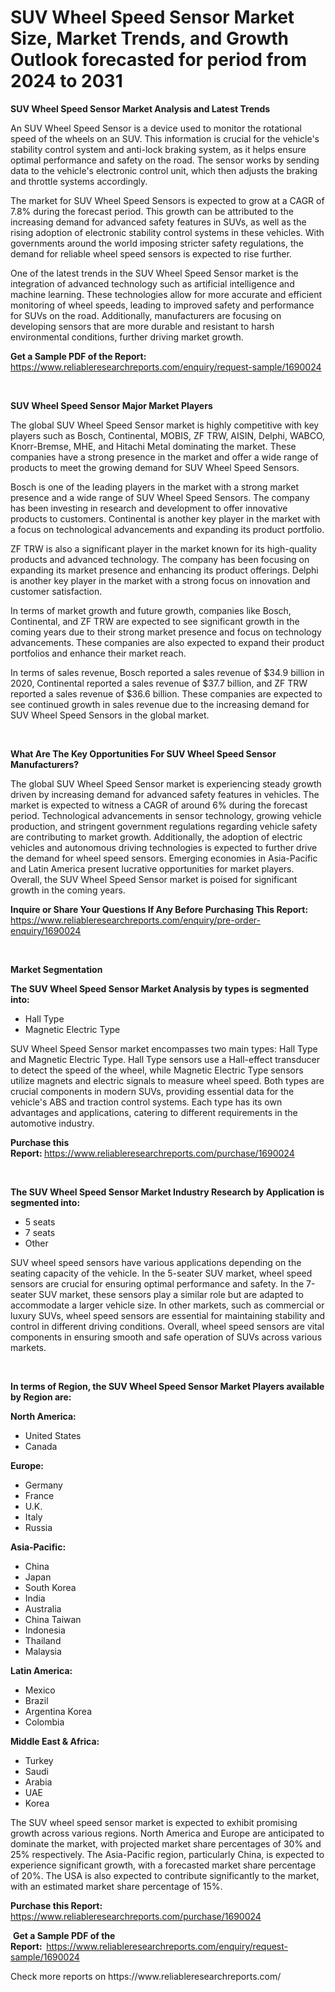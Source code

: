 <p><h1>SUV Wheel Speed Sensor Market Size, Market Trends, and Growth Outlook forecasted for period from 2024 to 2031</h1></p><p><strong>SUV Wheel Speed Sensor Market Analysis and Latest Trends</strong></p>
<p><p>An SUV Wheel Speed Sensor is a device used to monitor the rotational speed of the wheels on an SUV. This information is crucial for the vehicle's stability control system and anti-lock braking system, as it helps ensure optimal performance and safety on the road. The sensor works by sending data to the vehicle's electronic control unit, which then adjusts the braking and throttle systems accordingly.</p><p>The market for SUV Wheel Speed Sensors is expected to grow at a CAGR of 7.8% during the forecast period. This growth can be attributed to the increasing demand for advanced safety features in SUVs, as well as the rising adoption of electronic stability control systems in these vehicles. With governments around the world imposing stricter safety regulations, the demand for reliable wheel speed sensors is expected to rise further.</p><p>One of the latest trends in the SUV Wheel Speed Sensor market is the integration of advanced technology such as artificial intelligence and machine learning. These technologies allow for more accurate and efficient monitoring of wheel speeds, leading to improved safety and performance for SUVs on the road. Additionally, manufacturers are focusing on developing sensors that are more durable and resistant to harsh environmental conditions, further driving market growth.</p></p>
<p><strong>Get a Sample PDF of the Report:&nbsp;</strong> <a href="https://www.reliableresearchreports.com/enquiry/request-sample/1690024">https://www.reliableresearchreports.com/enquiry/request-sample/1690024</a></p>
<p>&nbsp;</p>
<p><strong>SUV Wheel Speed Sensor Major Market Players</strong></p>
<p><p>The global SUV Wheel Speed Sensor market is highly competitive with key players such as Bosch, Continental, MOBIS, ZF TRW, AISIN, Delphi, WABCO, Knorr-Bremse, MHE, and Hitachi Metal dominating the market. These companies have a strong presence in the market and offer a wide range of products to meet the growing demand for SUV Wheel Speed Sensors.</p><p>Bosch is one of the leading players in the market with a strong market presence and a wide range of SUV Wheel Speed Sensors. The company has been investing in research and development to offer innovative products to customers. Continental is another key player in the market with a focus on technological advancements and expanding its product portfolio.</p><p>ZF TRW is also a significant player in the market known for its high-quality products and advanced technology. The company has been focusing on expanding its market presence and enhancing its product offerings. Delphi is another key player in the market with a strong focus on innovation and customer satisfaction.</p><p>In terms of market growth and future growth, companies like Bosch, Continental, and ZF TRW are expected to see significant growth in the coming years due to their strong market presence and focus on technology advancements. These companies are also expected to expand their product portfolios and enhance their market reach.</p><p>In terms of sales revenue, Bosch reported a sales revenue of $34.9 billion in 2020, Continental reported a sales revenue of $37.7 billion, and ZF TRW reported a sales revenue of $36.6 billion. These companies are expected to see continued growth in sales revenue due to the increasing demand for SUV Wheel Speed Sensors in the global market.</p></p>
<p>&nbsp;</p>
<p><strong>What Are The Key Opportunities For SUV Wheel Speed Sensor Manufacturers?</strong></p>
<p><p>The global SUV Wheel Speed Sensor market is experiencing steady growth driven by increasing demand for advanced safety features in vehicles. The market is expected to witness a CAGR of around 6% during the forecast period. Technological advancements in sensor technology, growing vehicle production, and stringent government regulations regarding vehicle safety are contributing to market growth. Additionally, the adoption of electric vehicles and autonomous driving technologies is expected to further drive the demand for wheel speed sensors. Emerging economies in Asia-Pacific and Latin America present lucrative opportunities for market players. Overall, the SUV Wheel Speed Sensor market is poised for significant growth in the coming years.</p></p>
<p><strong>Inquire or Share Your Questions If Any Before Purchasing This Report:</strong> <a href="https://www.reliableresearchreports.com/enquiry/pre-order-enquiry/1690024">https://www.reliableresearchreports.com/enquiry/pre-order-enquiry/1690024</a></p>
<p>&nbsp;</p>
<p><strong>Market Segmentation</strong></p>
<p><strong>The SUV Wheel Speed Sensor Market Analysis by types is segmented into:</strong></p>
<p><ul><li>Hall Type</li><li>Magnetic Electric Type</li></ul></p>
<p><p>SUV Wheel Speed Sensor market encompasses two main types: Hall Type and Magnetic Electric Type. Hall Type sensors use a Hall-effect transducer to detect the speed of the wheel, while Magnetic Electric Type sensors utilize magnets and electric signals to measure wheel speed. Both types are crucial components in modern SUVs, providing essential data for the vehicle's ABS and traction control systems. Each type has its own advantages and applications, catering to different requirements in the automotive industry.</p></p>
<p><strong>Purchase this Report:&nbsp;</strong><a href="https://www.reliableresearchreports.com/purchase/1690024">https://www.reliableresearchreports.com/purchase/1690024</a></p>
<p>&nbsp;</p>
<p><strong>The SUV Wheel Speed Sensor Market Industry Research by Application is segmented into:</strong></p>
<p><ul><li>5 seats</li><li>7 seats</li><li>Other</li></ul></p>
<p><p>SUV wheel speed sensors have various applications depending on the seating capacity of the vehicle. In the 5-seater SUV market, wheel speed sensors are crucial for ensuring optimal performance and safety. In the 7-seater SUV market, these sensors play a similar role but are adapted to accommodate a larger vehicle size. In other markets, such as commercial or luxury SUVs, wheel speed sensors are essential for maintaining stability and control in different driving conditions. Overall, wheel speed sensors are vital components in ensuring smooth and safe operation of SUVs across various markets.</p></p>
<p>&nbsp;</p>
<p><strong>In terms of Region, the SUV Wheel Speed Sensor Market Players available by Region are:</strong></p>
<p>
    <p> <strong> North America: </strong>
        <ul>
            <li>United States</li>
            <li>Canada</li>
        </ul>
        </p> 
    <p> <strong> Europe: </strong>
        <ul>
            <li>Germany</li>
            <li>France</li>
            <li>U.K.</li>
            <li>Italy</li>
            <li>Russia</li>
        </ul>
        </p> 
    <p> <strong> Asia-Pacific: </strong>
        <ul>
            <li>China</li>
            <li>Japan</li>
            <li>South Korea</li>
            <li>India</li>
            <li>Australia</li>
            <li>China Taiwan</li>
            <li>Indonesia</li>
            <li>Thailand</li>
            <li>Malaysia</li>
        </ul>
        </p> 
    <p> <strong> Latin America: </strong>
        <ul>
            <li>Mexico</li>
            <li>Brazil</li>
            <li>Argentina Korea</li>
            <li>Colombia</li>
        </ul>
        </p> 
    <p> <strong> Middle East & Africa: </strong>
        <ul>
            <li>Turkey</li>
            <li>Saudi</li>
            <li>Arabia</li>
            <li>UAE</li>
            <li>Korea</li>
        </ul>
    </p>
    </p>
<p><p>The SUV wheel speed sensor market is expected to exhibit promising growth across various regions. North America and Europe are anticipated to dominate the market, with projected market share percentages of 30% and 25% respectively. The Asia-Pacific region, particularly China, is expected to experience significant growth, with a forecasted market share percentage of 20%. The USA is also expected to contribute significantly to the market, with an estimated market share percentage of 15%.</p></p>
<p><strong>Purchase this Report: </strong><a href="https://www.reliableresearchreports.com/purchase/1690024">https://www.reliableresearchreports.com/purchase/1690024</a></p>
<p>&nbsp;<strong>Get a Sample PDF of the Report:&nbsp;&nbsp;</strong><a href="https://www.reliableresearchreports.com/enquiry/request-sample/1690024">https://www.reliableresearchreports.com/enquiry/request-sample/1690024</a></p>
<p><strong></strong></p>
<p>Check more reports on https://www.reliableresearchreports.com/</p>